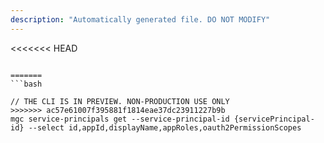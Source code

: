 ```yaml
---
description: "Automatically generated file. DO NOT MODIFY"
---
```


<<<<<<< HEAD
```cli

=======
```bash

// THE CLI IS IN PREVIEW. NON-PRODUCTION USE ONLY
>>>>>>> ac57e61007f395881f1814eae37dc23911227b9b
mgc service-principals get --service-principal-id {servicePrincipal-id} --select id,appId,displayName,appRoles,oauth2PermissionScopes

```